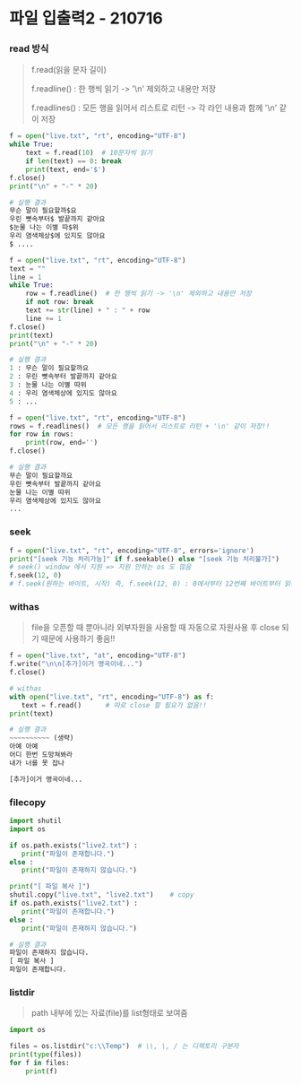 # 파일 입출력2 - 210716

### read 방식

> f.read(읽을 문자 길이)
>
> f.readline() : 한 행씩 읽기 -> '\n' 제외하고 내용만 저장
>
> f.readlines() : 모든 행을 읽어서 리스트로 리턴 -> 각 라인 내용과 함께 '\n' 같이 저장

```python
f = open("live.txt", "rt", encoding="UTF-8")
while True:
    text = f.read(10)  # 10문자씩 읽기
    if len(text) == 0: break
    print(text, end='$')
f.close()
print("\n" + "-" * 20)

# 실행 결과
무슨 말이 필요할까$요 
우린 뼛속부터$ 발끝까지 같아요
$눈물 나는 이별 따$위 
우리 염색체상$에 있지도 않아요
$ ....

f = open("live.txt", "rt", encoding="UTF-8")
text = ""
line = 1
while True:
    row = f.readline()  # 한 행씩 읽기 -> '\n' 제외하고 내용만 저장
    if not row: break
    text += str(line) + " : " + row
    line += 1
f.close()
print(text)
print("\n" + "-" * 20)

# 실행 결과
1 : 무슨 말이 필요할까요 
2 : 우린 뼛속부터 발끝까지 같아요
3 : 눈물 나는 이별 따위 
4 : 우리 염색체상에 있지도 않아요
5 : ...

f = open("live.txt", "rt", encoding="UTF-8")
rows = f.readlines()  # 모든 행을 읽어서 리스트로 리턴 + '\n' 같이 저장!!
for row in rows:
    print(row, end='')
f.close()

# 실행 결과
무슨 말이 필요할까요 
우린 뼛속부터 발끝까지 같아요
눈물 나는 이별 따위 
우리 염색체상에 있지도 않아요
...
```

### seek

```python
f = open("live.txt", "rt", encoding="UTF-8", errors='ignore')
print("[seek 기능 처리가능]" if f.seekable() else "[seek 기능 처리불가]")
# seek() window 에서 지원 => 지원 안하는 os 도 많음
f.seek(12, 0)
# f.seek(원하는 바이트, 시작) 즉, f.seek(12, 0) : 0에서부터 12번째 바이트부터 읽을 거야
```

### withas

> file을 오픈할 때 뿐아니라 외부자원을 사용할 때 자동으로 자원사용 후 close 되기 때문에 사용하기 좋음!!

```python
f = open("live.txt", "at", encoding="UTF-8")
f.write("\n\n[추가]이거 명곡이네...")
f.close()

# withas
with open("live.txt", "rt", encoding="UTF-8") as f:
   text = f.read()		# 따로 close 할 필요가 없음!!
print(text)

# 실행 결과
~~~~~~~~~~ (생략)
아예 아예 
어디 한번 도망쳐봐라 
내가 너를 못 잡나

[추가]이거 명곡이네...
```

### filecopy

```python
import shutil
import os

if os.path.exists("live2.txt") :
   print("파일이 존재합니다.")
else :
   print("파일이 존재하지 않습니다.")

print("[ 파일 복사 ]")
shutil.copy("live.txt", "live2.txt")	# copy
if os.path.exists("live2.txt") :
   print("파일이 존재합니다.")
else :
   print("파일이 존재하지 않습니다.")

# 실행 결과
파일이 존재하지 않습니다.
[ 파일 복사 ]
파일이 존재합니다.
```

### listdir

> path 내부에 있는 자료(file)를 list형태로 보여줌

```python
import os

files = os.listdir("c:\\Temp")	# \\, \, / 는 디렉토리 구분자
print(type(files))
for f in files:
    print(f)
```

